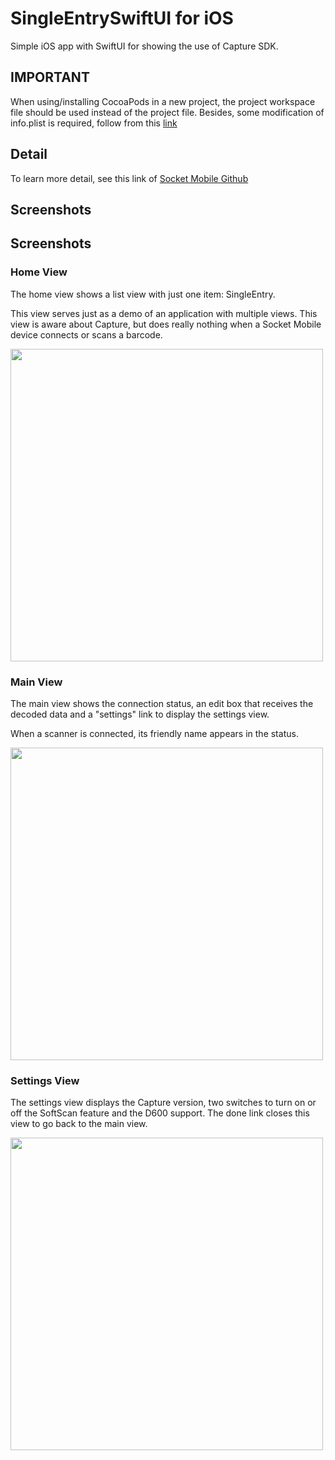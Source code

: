 # SingleEntrySwiftUI for iOS
Simple iOS app with SwiftUI for showing the use of Capture SDK.

## IMPORTANT
When using/installing CocoaPods in a new project, the project workspace file should be used instead of the project file. Besides, some modification of info.plist is required, follow from this [link](https://github.com/SocketMobile/capturesingleentryswift-ios) 

## Detail
To learn more detail, see this link of [Socket Mobile Github](https://github.com/SocketMobile/capturesingleentryswift-ios) 
## Screenshots

## Screenshots

### Home View
The home view shows a list view with just one item: SingleEntry.

This view serves just as a demo of an application with multiple views. This view is aware about Capture, but does really nothing when a Socket Mobile device connects or scans a barcode.

<image src="img/SingleEntryHome.png " width=500>

### Main View
The main view shows the connection status, an edit box that receives the decoded data and a "settings" link to display the settings view.

When a scanner is connected, its friendly name appears in the status.

<image src="img/SingleEntryMain.png " width=500>

### Settings View
The settings view displays the Capture version, two switches to turn on or off the SoftScan feature and the D600 support. The done link closes this view to go back to the main view.

<image src="img/SingleEntrySettings.png " width=500>
